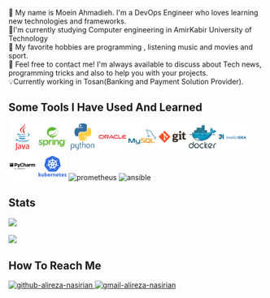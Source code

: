

</a>

👋 My name is Moein Ahmadieh. I'm a DevOps Engineer who loves learning new technologies and frameworks.
<br>
📑I'm currently studying Computer engineering in AmirKabir University of Technology
<br>
🧩 My favorite hobbies are programming , listening music and movies and sport.
<br>
🎈 Feel free to contact me! I'm always available to discuss about Tech news, programming tricks and also to help you with your projects.
<br>
💡Currently working in Tosan(Banking and Payment Solution Provider).
<br>
<h2>Some Tools I Have Used And Learned</h2>
<p align="left">
    <img src="https://github.com/devicons/devicon/blob/v2.15.1/icons/java/java-original-wordmark.svg" width="55" height="55" alt="java"/>
    <img src="https://github.com/devicons/devicon/blob/v2.15.1/icons/spring/spring-original-wordmark.svg" width="55" height="55" alt="spring"/>
    <img src="https://github.com/devicons/devicon/blob/v2.15.1/icons/python/python-original-wordmark.svg" width="55" height="55" alt="python"/>
    <img src="https://github.com/devicons/devicon/blob/v2.15.1/icons/oracle/oracle-original.svg" width="55" height="55" alt="oracle"/>
    <img src="https://github.com/devicons/devicon/blob/v2.15.1/icons/mysql/mysql-original-wordmark.svg" width="55" height="55" alt="mysql"/>
    <img src="https://github.com/devicons/devicon/blob/v2.15.1/icons/git/git-original-wordmark.svg" width="55" height="55" alt="git"/>
    <img src="https://github.com/devicons/devicon/blob/v2.15.1/icons/docker/docker-original-wordmark.svg" width="55" height="55" alt="docker"/>
    <img src="https://github.com/devicons/devicon/blob/v2.15.1/icons/intellij/intellij-original-wordmark.svg" width="55" height="55" alt="intellij"/>
    <img src="https://github.com/devicons/devicon/blob/v2.15.1/icons/pycharm/pycharm-original-wordmark.svg" width="55" height="55" alt="pycharm"/>
    <!-- Kubernetes Icon -->
    <img src="https://github.com/devicons/devicon/blob/v2.15.1/icons/kubernetes/kubernetes-plain-wordmark.svg" width="55" height="55" alt="kubernetes"/>
    <!-- Prometheus Icon -->
    <img src="https://upload.wikimedia.org/wikipedia/commons/thumb/3/38/Prometheus_software_logo.svg/1200px-Prometheus_software_logo.svg.png" width="55" height="55" alt="prometheus"/>
    <!-- Ansible Icon -->
    <img src="https://upload.wikimedia.org/wikipedia/commons/2/24/Ansible_logo.svg" width="55" height="55" alt="ansible"/>
</p>
<h2>Stats</h2>
<p>
    <img src="https://github-readme-stats.vercel.app/api?username=moeinahmadieh81&theme=transparent">
</p>
<p>
    <img src="https://github-readme-stats.vercel.app/api/top-langs/?username=moeinahmadieh81&layout=compact&theme=transparent">
</p>

<h2>How To Reach Me</h2>
<p>

<p>
    <a href="https://github.com/moeinahmadieh81">
        <img src="https://user-images.githubusercontent.com/91287064/208878669-0146cc1a-b0a6-4a6e-9f4b-082c37264309.png" alt="github-alireza-nasirian" width="50" height="50">
    </a>
    </a>
        <a href="mailto:moeinahmadiehlol@gmail.com">
        <img src="https://user-images.githubusercontent.com/91287064/208878678-26652569-8d38-45c9-aa13-28a33a7fc967.png" alt="gmail-alireza-nasirian" width="50" height="50">
    </a>

</p>
